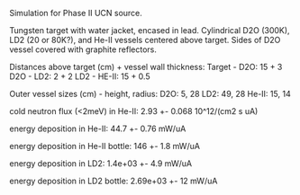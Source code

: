 Simulation for Phase II UCN source.

Tungsten target with water jacket, encased in lead.
Cylindrical D2O (300K), LD2 (20 or 80K?), and He-II vessels centered above target.
Sides of D2O vessel covered with graphite reflectors.

Distances above target (cm) + vessel wall thickness:
Target - D2O: 15 + 3
D2O - LD2: 2 + 2
LD2 - HE-II: 15 + 0.5

Outer vessel sizes (cm) - height, radius:
D2O: 5, 28
LD2: 49, 28
He-II: 15, 14

cold neutron flux (<2meV) in He-II:
2.93 +- 0.068 10^12/(cm2 s uA)

energy deposition in He-II:
44.7 +- 0.76 mW/uA

energy deposition in He-II bottle:
146 +- 1.8 mW/uA

energy deposition in LD2:
1.4e+03 +- 4.9 mW/uA

energy deposition in LD2 bottle:
2.69e+03 +- 12 mW/uA

